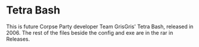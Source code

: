 # Tetra Bash
This is future Corpse Party developer Team GrisGris' Tetra Bash, released in 2006.
The rest of the files beside the config and exe are in the rar in Releases.
